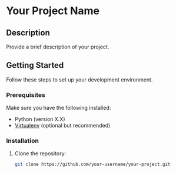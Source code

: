 # Your Project Name

## Description

Provide a brief description of your project.

## Getting Started

Follow these steps to set up your development environment.

### Prerequisites

Make sure you have the following installed:

- Python (version X.X)
- [Virtualenv](https://virtualenv.pypa.io/) (optional but recommended)

### Installation

1. Clone the repository:

   ```bash
   git clone https://github.com/your-username/your-project.git
